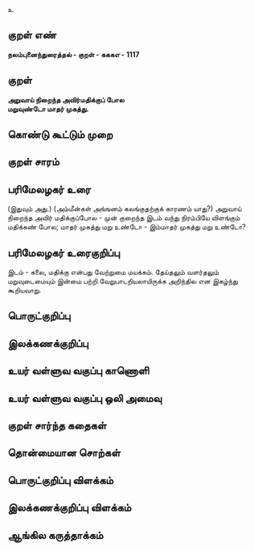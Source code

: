 உ

## குறள் எண் 

**நலம்புனைந்துரைத்தல் - குறள் - கககஎ - 1117**

## குறள் 

**அறுவாய் நிறைந்த அவிர்மதிக்குப் போல  
மறுவுண்டோ மாதர் முகத்து.**

## கொண்டு கூட்டும் முறை


## குறள் சாரம் 


## பரிமேலழகர் உரை

(இதுவும் அது.) (அம்மீன்கள் அங்ஙனம் கலங்குதற்குக் காரணம் யாது?) அறுவாய் நிறைந்த அவிர் மதிக்குப்போல - முன் குறைந்த இடம் வந்து நிரம்பியே விளங்கும் மதிக்கண் போல; மாதர் முகத்து மறு உண்டோ - இம்மாதர் முகத்து மறு உண்டோ?

## பரிமேலழகர் உரைகுறிப்பு   

இடம் - கலை, மதிக்கு என்பது வேற்றுமை மயக்கம். தேய்தலும் வளர்தலும் மறுவுடைமையும் இன்மை பற்றி வேறுபாடறியலாயிருக்க அறிந்தில என இகழ்ந்து கூறியவாறு.

## பொருட்குறிப்பு 


## இலக்கணக்குறிப்பு  


## உயர் வள்ளுவ வகுப்பு காணொளி


## உயர் வள்ளுவ வகுப்பு ஒலி அமைவு 

 
## குறள் சார்ந்த கதைகள் 


## தொன்மையான சொற்கள்


## பொருட்குறிப்பு விளக்கம்


## இலக்கணக்குறிப்பு விளக்கம்


## ஆங்கில கருத்தாக்கம் 


